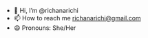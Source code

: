 - 👋 Hi, I’m @richanarichi
- 📫 How to reach me richanarichi@gmail.com
- 😄 Pronouns: She/Her

<!---
richanarichi/richanarichi is a ✨ special ✨ repository because its `README.md` (this file) appears on your GitHub profile.
You can click the Preview link to take a look at your changes.
--->
